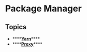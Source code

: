# Package Manager

## Topics

* \*\*\*\*[**Yarn**](yarn.md)\*\*\*\*
* \*\*\*\*[**Proxy**](../../../operational-systems/linux/how-to/proxy.md#proxy-for-npm)\*\*\*\*

